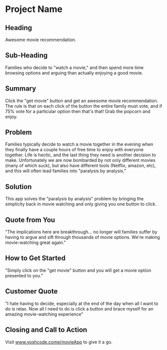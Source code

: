 # Project Name #
<!--
////////////////////
MVP V1. Deadline 12:30
Our movie app will allow a user to enter homescreen and see title,
picture of a random movie, the rating of that movie (number from 1-10), and two buttons under photo:
"Im feeling lucky" button will just reload the page
"Submit movie" will take you to the submit.html (blank html page for MVP)

SETUP
-package.json
- npm install dependencies
- bower install dependencies (gulp)
- file structure process file, compiled file, (views file holding components), server config file, data.json file

RENDERING
index.html (homepage)
submit.html

NOTES:
- initial movie image can be stored in a json file rather than database

////////////////////
MVP V2.0
submit.html
User sees a brief text overview of how legit of a movie they need to submit
they then submit title
 - submit number rating
 - submit url of image


///////////////
MVP V3.0
feature add: "display all" button that displays all movies and their ratings in a dropdown (implement the map function)
improvement: change number rating to a star rating
authentication: signup
database: move from json to actual database
deploy: to live


/////////////////////
MVP V4.0
feature add:
improvement: Make it look sexy
improvement: allow signed in users to mark a movie as "viewed" or not.
improvement: allow signed in users to view "all" or just "never seen"





> This material was originally posted [here](http://www.quora.com/What-is-Amazons-approach-to-product-development-and-product-management). It is reproduced here for posterities sake.

There is an approach called "working backwards" that is widely used at Amazon. They work backwards from the customer, rather than starting with an idea for a product and trying to bolt customers onto it. While working backwards can be applied to any specific product decision, using this approach is especially important when developing new products or features.

For new initiatives a product manager typically starts by writing an internal press release announcing the finished product. The target audience for the press release is the new/updated product's customers, which can be retail customers or internal users of a tool or technology. Internal press releases are centered around the customer problem, how current solutions (internal or external) fail, and how the new product will blow away existing solutions.

If the benefits listed don't sound very interesting or exciting to customers, then perhaps they're not (and shouldn't be built). Instead, the product manager should keep iterating on the press release until they've come up with benefits that actually sound like benefits. Iterating on a press release is a lot less expensive than iterating on the product itself (and quicker!).

If the press release is more than a page and a half, it is probably too long. Keep it simple. 3-4 sentences for most paragraphs. Cut out the fat. Don't make it into a spec. You can accompany the press release with a FAQ that answers all of the other business or execution questions so the press release can stay focused on what the customer gets. My rule of thumb is that if the press release is hard to write, then the product is probably going to suck. Keep working at it until the outline for each paragraph flows.

Oh, and I also like to write press-releases in what I call "Oprah-speak" for mainstream consumer products. Imagine you're sitting on Oprah's couch and have just explained the product to her, and then you listen as she explains it to her audience. That's "Oprah-speak", not "Geek-speak".

Once the project moves into development, the press release can be used as a touchstone; a guiding light. The product team can ask themselves, "Are we building what is in the press release?" If they find they're spending time building things that aren't in the press release (overbuilding), they need to ask themselves why. This keeps product development focused on achieving the customer benefits and not building extraneous stuff that takes longer to build, takes resources to maintain, and doesn't provide real customer benefit (at least not enough to warrant inclusion in the press release).
 -->

## Heading ##
  Awesome movie recommendation.

## Sub-Heading ##
  Families who decide to "watch a movie," and then spend more time browsing options and arguing than actually enjoying a good movie.

## Summary ##
  Click the "get movie" button and get an awesome movie recommendation. The rule is that on each click of the button the entire family must vote, and if 75% vote for a particular option then that's that! Grab the popcorn and enjoy.

## Problem ##
  Families typically decide to watch a movie together in the evening when they finally have a couple hours of free time to enjoy with everyone together. Life is hectic, and the last thing they need is another decision to make. Unfortunately we are now bombarded by not only different movies (many of which suck), but also have different tools (Netflix, amazon, etc), and this will often lead families into "paralysis by analysis."

## Solution ##
   This app solves the "paralysis by analysis" problem by bringing the simplicity back in movie watching and only giving you one button to click.

## Quote from You ##
  "The implications here are breakthrough... no longer will families suffer by having to argue and sift through thousands of movie options. We're making movie-watching great again."

## How to Get Started ##
  "Simply click on the "get movie" button and you will get a movie option presented to you."

## Customer Quote ##
  "I hate having to decide, especially at the end of the day when all I want to do is relax. Now all I need to do is click a button and brace myself for an amazing movie-watching experience"

## Closing and Call to Action ##
  Visit www.yoshcode.come/movieApp to give it a go.
